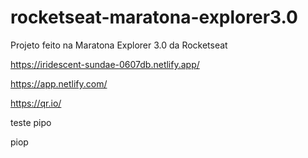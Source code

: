 # rocketseat-maratona-explorer3.0
Projeto feito na Maratona Explorer 3.0 da Rocketseat

https://iridescent-sundae-0607db.netlify.app/

https://app.netlify.com/

https://qr.io/

teste pipo

piop

